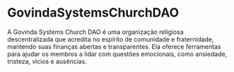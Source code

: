 # GovindaSystemsChurchDAO
A Govinda Systems Church DAO é uma organização religiosa descentralizada que acredita no espírito de comunidade e fraternidade, mantendo suas finanças abertas e transparentes. Ela oferece ferramentas para ajudar os membros a lidar com questões emocionais, como ansiedade, tristeza, vícios e ausências. 
